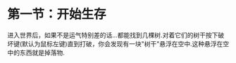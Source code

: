 # 第一节：开始生存

进入世界后，如果不是运气特别差的话...都能找到几棵树.对着它们的树干按下破坏键(默认为鼠标左键)直到打破，你会发现有一块"树干"悬浮在空中.这种悬浮在空中的东西就是掉落物.
